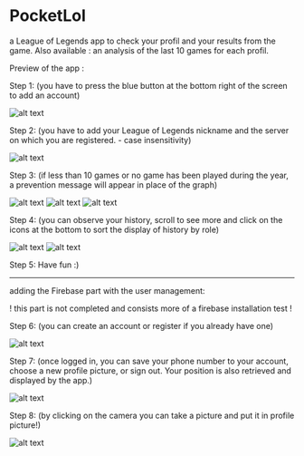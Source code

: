 # PocketLol
a League of Legends app to check your profil and your results from the game.
Also available : an analysis of the last 10 games for each profil.

Preview of the app :

Step 1:
(you have to press the blue button at the bottom right of the screen to add an account)

![alt text](https://nsa39.casimages.com/img/2019/01/04/190104052619840623.jpg)

Step 2:
(you have to add your League of Legends nickname and the server on which you are registered. - case insensitivity)

![alt text](https://nsa39.casimages.com/img/2019/01/04/190104052502506173.jpg)

Step 3:
(if less than 10 games or no game has been played during the year, a prevention message will appear in place of the graph)

![alt text](https://nsa39.casimages.com/img/2019/01/04/190104053134390685.jpg)
![alt text](https://nsa39.casimages.com/img/2019/01/04/190104053839413674.jpg)
![alt text](https://nsa40.casimages.com/img/2019/02/19/190219101947136780.jpg)

Step 4:
(you can observe your history, scroll to see more and click on the icons at the bottom to sort the display of history by role)

![alt text](https://nsa40.casimages.com/img/2019/02/19/190219102109106867.jpg)
![alt text](https://nsa40.casimages.com/img/2019/02/19/190219102109483000.jpg)

Step 5:
Have fun :)

-------------------------------------

adding the Firebase part with the user management:

! this part is not completed and consists more of a firebase installation test !

Step 6:
(you can create an account or register if you already have one)

![alt text](https://nsa40.casimages.com/img/2019/02/19/190219103128989260.jpg)

Step 7:
(once logged in, you can save your phone number to your account, choose a new profile picture, or sign out. Your position is also retrieved and displayed by the app.)

![alt text](https://nsa40.casimages.com/img/2019/02/19/190219103106716053.jpg)

Step 8:
(by clicking on the camera you can take a picture and put it in profile picture!)

![alt text](https://nsa40.casimages.com/img/2019/02/19/190219103129160662.jpg)
